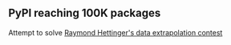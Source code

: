 ## PyPI reaching 100K packages

Attempt to solve [Raymond Hettinger's data extrapolation contest](https://twitter.com/raymondh/status/829474817082433536)
